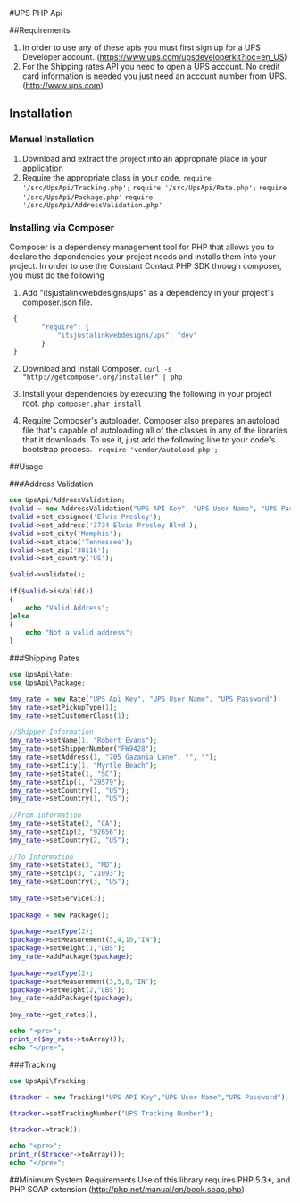 #UPS PHP Api

##Requirements
1. In order to use any of these apis you must first sign up for a UPS Developer account. (https://www.ups.com/upsdeveloperkit?loc=en_US)
2. For the Shipping rates API you need to open a UPS account. No credit card information is needed you just need an account number from UPS. (http://www.ups.com)

## Installation

### Manual Installation
1. Download and extract the project into an appropriate place in your application
2. Require the appropriate class in your code.
```require '/src/UpsApi/Tracking.php';```
```require '/src/UpsApi/Rate.php';```
```require '/src/UpsApi/Package.php'```
```require '/src/UpsApi/AddressValidation.php'```

### Installing via Composer
Composer is a dependency management tool for PHP that allows you to declare the dependencies your project needs and installs them into your project. In order to use the Constant Contact PHP SDK through composer, you must do the 
following

1. Add "itsjustalinkwebdesigns/ups" as a dependency in your project's composer.json file. 
```javascript
 {
        "require": {
            "itsjustalinkwebdesigns/ups": "dev"
        }
 }
``` 

2. Download and Install Composer. 
``` curl -s "http://getcomposer.org/installer" | php ``` 

3. Install your dependencies by executing the following in your project root. 
``` php composer.phar install ``` 

4. Require Composer's autoloader. Composer also prepares an autoload file that's capable of autoloading all of the classes in any of the libraries that it downloads. To use it, just add the following line to your code's bootstrap process. 
``` require 'vendor/autoload.php';```

##Usage

###Address Validation
```php
use UpsApi/AddressValidation;
$valid = new AddressValidation("UPS API Key", "UPS User Name", "UPS Password");
$valid->set_cosignee('Elvis Presley');
$valid->set_address('3734 Elvis Presley Blvd');
$valid->set_city('Memphis');
$valid->set_state('Tennessee');
$valid->set_zip('38116');
$valid->set_country('US');

$valid->validate();
	
if($valid->isValid())
{
	echo "Valid Address";
}else
{
	echo "Not a valid address";
}
```

###Shipping Rates
```php
use UpsApi\Rate;
use UpsApi\Package;

$my_rate = new Rate("UPS Api Key", "UPS User Name", "UPS Password");
$my_rate->setPickupType(1);
$my_rate->setCustomerClass(1);
	
//Shipper Information
$my_rate->setName(1, "Robert Evans");
$my_rate->setShipperNumber("FW9428");
$my_rate->setAddress(1, "705 Gazania Lane", "", "");
$my_rate->setCity(1, "Myrtle Beach");
$my_rate->setState(1, "SC");
$my_rate->setZip(1, "29579");
$my_rate->setCountry(1, "US");
$my_rate->setCountry(1, "US");
	
//From information
$my_rate->setState(2, "CA");
$my_rate->setZip(2, "92656");
$my_rate->setCountry(2, "US");
	
//To Information
$my_rate->setState(3, "MD");
$my_rate->setZip(3, "21093");
$my_rate->setCountry(3, "US");
	
$my_rate->setService(3);
	
$package = new Package();
	
$package->setType(2);
$package->setMeasurement(5,4,10,"IN");
$package->setWeight(1,"LBS");
$my_rate->addPackage($package);
	
$package->setType(2);
$package->setMeasurement(3,5,8,"IN");
$package->setWeight(2,"LBS");
$my_rate->addPackage($package);
	
$my_rate->get_rates();

echo "<pre>";
print_r($my_rate->toArray());
echo "</pre>";
```

###Tracking
```php
use UpsApi\Tracking;

$tracker = new Tracking("UPS API Key","UPS User Name","UPS Password");
	
$tracker->setTrackingNumber("UPS Tracking Number");

$tracker->track();

echo "<pre>";
print_r($tracker->toArray());
echo "</pre>";
```

##Minimum System Requirements
Use of this library requires PHP 5.3+, and PHP SOAP extension (http://php.net/manual/en/book.soap.php)
